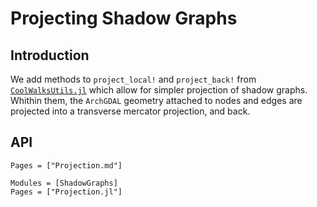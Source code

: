 # Projecting Shadow Graphs
## Introduction
We add methods to `project_local!` and `project_back!` from [`CoolWalksUtils.jl`](https://github.com/SuperGrobi/CoolWalksUtils.jl) which allow for simpler projection of shadow graphs. Whithin them, the `ArchGDAL` geometry attached to nodes and edges are projected into a transverse mercator projection, and back.


## API

```@index
Pages = ["Projection.md"]
```

```@autodocs
Modules = [ShadowGraphs]
Pages = ["Projection.jl"]
```